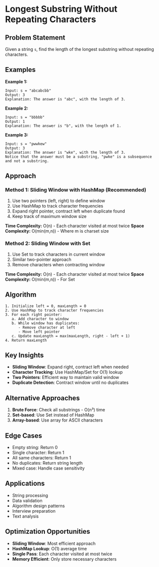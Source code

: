 # Longest Substring Without Repeating Characters

## Problem Statement

Given a string `s`, find the length of the longest substring without repeating characters.

## Examples

**Example 1:**
```
Input: s = "abcabcbb"
Output: 3
Explanation: The answer is "abc", with the length of 3.
```

**Example 2:**
```
Input: s = "bbbbb"
Output: 1
Explanation: The answer is "b", with the length of 1.
```

**Example 3:**
```
Input: s = "pwwkew"
Output: 3
Explanation: The answer is "wke", with the length of 3.
Notice that the answer must be a substring, "pwke" is a subsequence and not a substring.
```

## Approach

### Method 1: Sliding Window with HashMap (Recommended)
1. Use two pointers (left, right) to define window
2. Use HashMap to track character frequencies
3. Expand right pointer, contract left when duplicate found
4. Keep track of maximum window size

**Time Complexity:** O(n) - Each character visited at most twice
**Space Complexity:** O(min(m,n)) - Where m is charset size

### Method 2: Sliding Window with Set
1. Use Set to track characters in current window
2. Similar two-pointer approach
3. Remove characters when contracting window

**Time Complexity:** O(n) - Each character visited at most twice
**Space Complexity:** O(min(m,n)) - For Set

## Algorithm

```
1. Initialize left = 0, maxLength = 0
2. Use HashMap to track character frequencies
3. For each right pointer:
   a. Add character to window
   b. While window has duplicates:
      - Remove character at left
      - Move left pointer
   c. Update maxLength = max(maxLength, right - left + 1)
4. Return maxLength
```

## Key Insights

- **Sliding Window**: Expand right, contract left when needed
- **Character Tracking**: Use HashMap/Set for O(1) lookup
- **Two Pointers**: Efficient way to maintain valid window
- **Duplicate Detection**: Contract window until no duplicates

## Alternative Approaches

1. **Brute Force**: Check all substrings - O(n³) time
2. **Set-based**: Use Set instead of HashMap
3. **Array-based**: Use array for ASCII characters

## Edge Cases

- Empty string: Return 0
- Single character: Return 1
- All same characters: Return 1
- No duplicates: Return string length
- Mixed case: Handle case sensitivity

## Applications

- String processing
- Data validation
- Algorithm design patterns
- Interview preparation
- Text analysis

## Optimization Opportunities

- **Sliding Window**: Most efficient approach
- **HashMap Lookup**: O(1) average time
- **Single Pass**: Each character visited at most twice
- **Memory Efficient**: Only store necessary characters
